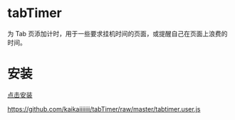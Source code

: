 # tabTimer
为 Tab 页添加计时，用于一些要求挂机时间的页面，或提醒自己在页面上浪费的时间。

# 安装
[点击安装](https://github.com/kaikaiiiiiii/tabTimer/raw/master/tabtimer.user.js "点击安装")

<https://github.com/kaikaiiiiiii/tabTimer/raw/master/tabtimer.user.js>